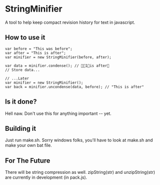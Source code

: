 # StringMinifier

A tool to help keep compact revision history for text in javascript.

How to use it
-----------------


```
var before = "This was before";
var after = "This is after";
var minifier = new StringMinifier(before, after);

var data = minifier.condense(); // 1is after
// Store data...

// ...Later
var minifier = new StringMinifier();
var back = minifier.uncondense(data, before); // "This is after"
```

Is it done?
------

Hell naw. Don't use this for anything important -- yet.

Building it
-------

Just run make.sh. Sorry windows folks, you'll have to look at make.sh and make your own bat file.



For The Future
------------

There will be string compression as well. zipString(str) and unzipString(str) are currently in development (in pack.js).
